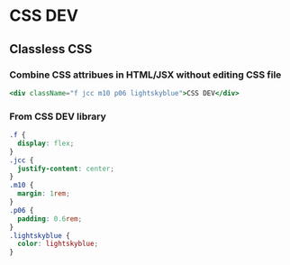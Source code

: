 # CSS DEV

## Classless CSS

### Combine CSS attribues in HTML/JSX without editing CSS file

```jsx
<div className="f jcc m10 p06 lightskyblue">CSS DEV</div>
```

### From CSS DEV library

```css
.f {
  display: flex;
}
.jcc {
  justify-content: center;
}
.m10 {
  margin: 1rem;
}
.p06 {
  padding: 0.6rem;
}
.lightskyblue {
  color: lightskyblue;
}
```
